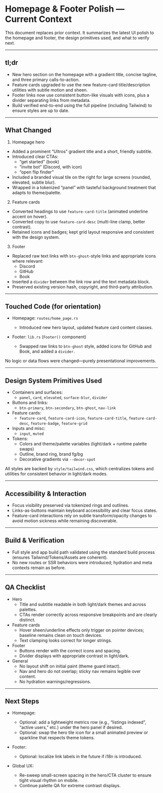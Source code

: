 # Homepage & Footer Polish — Current Context

This document replaces prior context. It summarizes the latest UI polish to the homepage and footer, the design primitives used, and what to verify next.

---

## tl;dr

- New hero section on the homepage with a gradient title, concise tagline, and three primary calls-to-action.
- Feature cards upgraded to use the new feature-card title/description utilities with subtle motion and sheen.
- Footer links now use consistent button-like visuals with icons, plus a divider separating links from metadata.
- Build verified end-to-end using the full pipeline (including Tailwind) to ensure styles are up to date.

---

## What Changed

1) Homepage hero
- Added a prominent “Ultros” gradient title and a short, friendly subtitle.
- Introduced clear CTAs:
  - “get started” (book)
  - “invite bot” (Discord, with icon)
  - “open flip finder”
- Included a branded visual tile on the right for large screens (rounded, elevated, subtle blur).
- Wrapped in a tokenized “panel” with tasteful background treatment that adapts to theme/palette.

2) Feature cards
- Converted headings to use `feature-card-title` (animated underline accent on hover).
- Converted copy to use `feature-card-desc` (multi-line clamp, better contrast).
- Retained icons and badges; kept grid layout responsive and consistent with the design system.

3) Footer
- Replaced raw text links with `btn-ghost`-style links and appropriate icons where relevant:
  - Discord
  - GitHub
  - Book
- Inserted a `divider` between the link row and the text metadata block.
- Preserved existing version hash, copyright, and third-party attribution.

---

## Touched Code (for orientation)

- Homepage: `routes/home_page.rs`
  - Introduced new hero layout, updated feature card content classes.

- Footer: `lib.rs` (`Footer()` component)
  - Swapped raw links to `btn-ghost` style, added icons for GitHub and Book, and added a `divider`.

No logic or data flows were changed—purely presentational improvements.

---

## Design System Primitives Used

- Containers and surfaces:
  - `panel`, `card`, `elevated`, `surface-blur`, `divider`
- Buttons and links:
  - `btn-primary`, `btn-secondary`, `btn-ghost`, `nav-link`
- Feature cards:
  - `feature-card`, `feature-card-icon`, `feature-card-title`, `feature-card-desc`, `feature-badge`, `feature-grid`
- Inputs and misc:
  - `input`, `muted`
- Tokens:
  - Colors and theme/palette variables (light/dark + runtime palette swaps)
  - Outline, brand ring, brand fg/bg
  - Decorative gradients via `--decor-spot`

All styles are backed by `style/tailwind.css`, which centralizes tokens and utilities for consistent behavior in light/dark modes.

---

## Accessibility & Interaction

- Focus visibility preserved via tokenized rings and outlines.
- Links-as-buttons maintain keyboard accessibility and clear focus states.
- Feature-card interactions rely on subtle transform/opacity changes to avoid motion sickness while remaining discoverable.

---

## Build & Verification

- Full style and app build path validated using the standard build process (ensures Tailwind/Tokens/Assets are coherent).
- No new routes or SSR behaviors were introduced; hydration and meta contexts remain as before.

---

## QA Checklist

- Hero
  - Title and subtitle readable in both light/dark themes and across palettes.
  - CTAs render correctly across responsive breakpoints and are clearly distinct.
- Feature cards
  - Hover sheen/underline effects only trigger on pointer devices; baseline remains clean on touch devices.
  - Text clamping looks correct for longer strings.
- Footer
  - Buttons render with the correct icons and spacing.
  - Divider displays with appropriate contrast in light/dark.
- General
  - No layout shift on initial paint (theme guard intact).
  - Nav and hero do not overlap; sticky nav remains legible over content.
  - No hydration warnings/regressions.

---

## Next Steps

- Homepage:
  - Optional: add a lightweight metrics row (e.g., “listings indexed”, “active users,” etc.) under the hero panel if desired.
  - Optional: swap the hero tile icon for a small animated preview or sparkline that respects theme tokens.

- Footer:
  - Optional: localize link labels in the future if i18n is introduced.

- Global UX:
  - Re-sweep small-screen spacing in the hero/CTA cluster to ensure tight visual rhythm on mobile.
  - Continue palette QA for extreme contrast displays.
